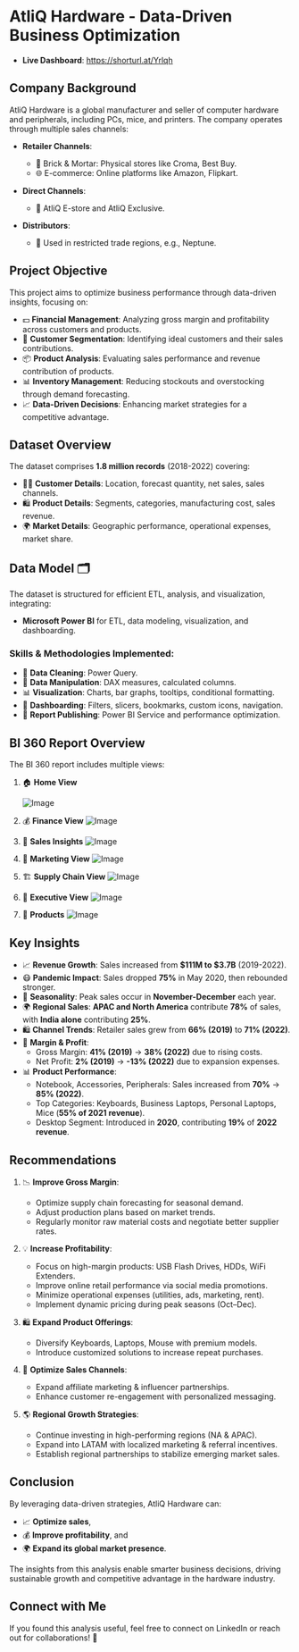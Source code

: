 # AtliQ Hardware - Data-Driven Business Optimization

- **Live Dashboard**: https://shorturl.at/Yrlqh

## Company Background
AtliQ Hardware is a global manufacturer and seller of computer hardware and peripherals, including PCs, mice, and printers. The company operates through multiple sales channels:

- **Retailer Channels**:
  - 🏢 Brick & Mortar: Physical stores like Croma, Best Buy.
  - 🌐 E-commerce: Online platforms like Amazon, Flipkart.
  
- **Direct Channels**:
  - 🛒 AtliQ E-store and AtliQ Exclusive.

- **Distributors**:
  - 🚚 Used in restricted trade regions, e.g., Neptune.

## Project Objective
This project aims to optimize business performance through data-driven insights, focusing on:

- 💵 **Financial Management**: Analyzing gross margin and profitability across customers and products.
- 👥 **Customer Segmentation**: Identifying ideal customers and their sales contributions.
- 📦 **Product Analysis**: Evaluating sales performance and revenue contribution of products.
- 📊 **Inventory Management**: Reducing stockouts and overstocking through demand forecasting.
- 📈 **Data-Driven Decisions**: Enhancing market strategies for a competitive advantage.

## Dataset Overview
The dataset comprises **1.8 million records** (2018-2022) covering:

- 🧑‍💻 **Customer Details**: Location, forecast quantity, net sales, sales channels.
- 🛍️ **Product Details**: Segments, categories, manufacturing cost, sales revenue.
- 🌍 **Market Details**: Geographic performance, operational expenses, market share.

## Data Model 🗂️
The dataset is structured for efficient ETL, analysis, and visualization, integrating:

- **Microsoft Power BI** for ETL, data modeling, visualization, and dashboarding.

### Skills & Methodologies Implemented:
- 🧹 **Data Cleaning**: Power Query.
- 🔢 **Data Manipulation**: DAX measures, calculated columns.
- 📊 **Visualization**: Charts, bar graphs, tooltips, conditional formatting.
- 📑 **Dashboarding**: Filters, slicers, bookmarks, custom icons, navigation.
- 🚀 **Report Publishing**: Power BI Service and performance optimization.

## BI 360 Report Overview
The BI 360 report includes multiple views:

1. 🏠 **Home View**
   
   ![Image](https://github.com/user-attachments/assets/6f405714-efef-42af-9d81-793c55b830d6)
2. 💰 **Finance View**
![Image](https://github.com/user-attachments/assets/e43ef65c-0328-4ae3-849b-9267e21a605e)

3. 💼 **Sales Insights**
![Image](https://github.com/user-attachments/assets/bcd6111c-0246-4587-be16-77686c97228b)
 
4. 📣 **Marketing View**
![Image](https://github.com/user-attachments/assets/47ad9bf2-dba0-4cac-8b0d-f4a3e849b794)
   
5. 🏗️ **Supply Chain View**
![Image](https://github.com/user-attachments/assets/84970972-eb15-440b-8ca1-ce8be41daae7)

6. 👔 **Executive View**
![Image](https://github.com/user-attachments/assets/a73c0f2b-24b5-4224-a5c4-af4e4616c34f)

7. 👔 **Products**
![Image](https://github.com/user-attachments/assets/d39125da-b5c3-4efe-98e9-0cc4b4bb1256)
   
## Key Insights

- 📈 **Revenue Growth**: Sales increased from **$111M to $3.7B** (2019-2022).
- 😷 **Pandemic Impact**: Sales dropped **75%** in May 2020, then rebounded stronger.
- 🎉 **Seasonality**: Peak sales occur in **November-December** each year.
- 🌍 **Regional Sales**: **APAC and North America** contribute **78%** of sales, with **India alone** contributing **25%**.
- 🛍️ **Channel Trends**: Retailer sales grew from **66% (2019)** to **71% (2022)**.
- 💸 **Margin & Profit**:
  - Gross Margin: **41% (2019)** → **38% (2022)** due to rising costs.
  - Net Profit: **2% (2019)** → **-13% (2022)** due to expansion expenses.
- 📊 **Product Performance**:
  - Notebook, Accessories, Peripherals: Sales increased from **70%** → **85% (2022)**.
  - Top Categories: Keyboards, Business Laptops, Personal Laptops, Mice (**55% of 2021 revenue**).
  - Desktop Segment: Introduced in **2020**, contributing **19%** of **2022 revenue**.

## Recommendations

1. 📉 **Improve Gross Margin**:
   - Optimize supply chain forecasting for seasonal demand.
   - Adjust production plans based on market trends.
   - Regularly monitor raw material costs and negotiate better supplier rates.

2. 💡 **Increase Profitability**:
   - Focus on high-margin products: USB Flash Drives, HDDs, WiFi Extenders.
   - Improve online retail performance via social media promotions.
   - Minimize operational expenses (utilities, ads, marketing, rent).
   - Implement dynamic pricing during peak seasons (Oct–Dec).

3. 🛍️ **Expand Product Offerings**:
   - Diversify Keyboards, Laptops, Mouse with premium models.
   - Introduce customized solutions to increase repeat purchases.

4. 📢 **Optimize Sales Channels**:
   - Expand affiliate marketing & influencer partnerships.
   - Enhance customer re-engagement with personalized messaging.

5. 🌎 **Regional Growth Strategies**:
   - Continue investing in high-performing regions (NA & APAC).
   - Expand into LATAM with localized marketing & referral incentives.
   - Establish regional partnerships to stabilize emerging market sales.

## Conclusion
By leveraging data-driven strategies, AtliQ Hardware can:

- 📈 **Optimize sales**,
- 💰 **Improve profitability**, and
- 🌍 **Expand its global market presence**.

The insights from this analysis enable smarter business decisions, driving sustainable growth and competitive advantage in the hardware industry.

## Connect with Me
If you found this analysis useful, feel free to connect on LinkedIn or reach out for collaborations! 🌟
